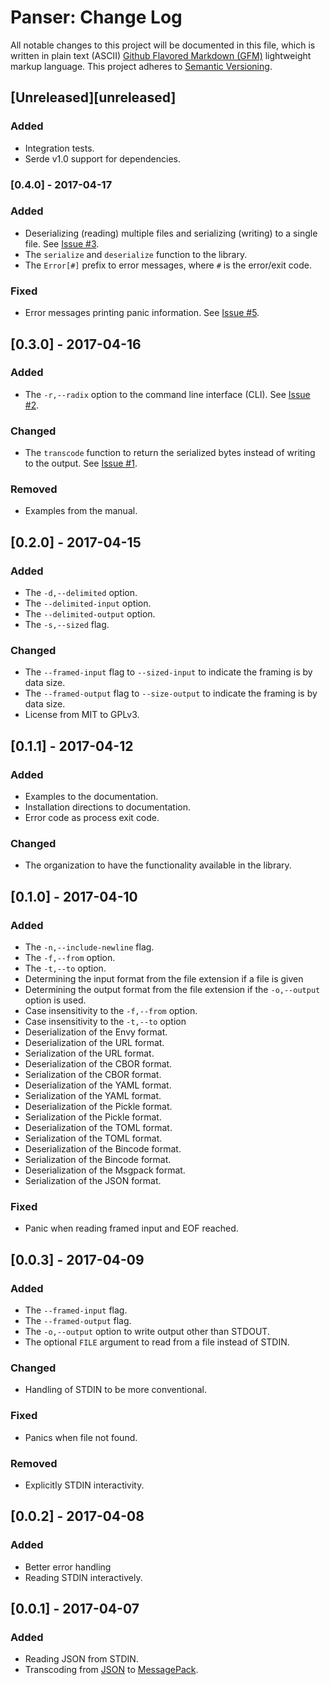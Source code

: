 # Panser: Change Log

All notable changes to this project will be documented in this file, which is written in plain text (ASCII) [Github Flavored Markdown (GFM)](https://help.github.com/articles/github-flavored-markdown/) lightweight markup language. This project adheres to [Semantic Versioning](http://semver.org).

## [Unreleased][unreleased]

### Added

- Integration tests.
- Serde v1.0 support for dependencies.

### [0.4.0] - 2017-04-17

### Added

- Deserializing (reading) multiple files and serializing (writing) to a single file. See [Issue #3](https://github.com/volks73/panser/issues/3).
- The `serialize` and `deserialize` function to the library.
- The `Error[#]` prefix to error messages, where `#` is the error/exit code.

### Fixed

- Error messages printing panic information. See [Issue #5](https://github.com/volks73/panser/issues/5).

## [0.3.0] - 2017-04-16

### Added

- The `-r,--radix` option to the command line interface (CLI). See [Issue #2](https://github.com/volks73/panser/issues/2).

### Changed

- The `transcode` function to return the serialized bytes instead of writing to the output. See [Issue #1](https://github.com/volks73/panser/issues/1).

### Removed

- Examples from the manual.

## [0.2.0] - 2017-04-15

### Added

- The `-d,--delimited` option.
- The `--delimited-input` option.
- The `--delimited-output` option.
- The `-s,--sized` flag.

### Changed

- The `--framed-input` flag to `--sized-input` to indicate the framing is by data size.
- The `--framed-output` flag to `--size-output` to indicate the framing is by data size.
- License from MIT to GPLv3.

## [0.1.1] - 2017-04-12

### Added

- Examples to the documentation.
- Installation directions to documentation.
- Error code as process exit code.

### Changed

- The organization to have the functionality available in the library.

## [0.1.0] - 2017-04-10

### Added

- The `-n,--include-newline` flag.
- The `-f,--from` option.
- The `-t,--to` option.
- Determining the input format from the file extension if a file is given
- Determining the output format from the file extension if the `-o,--output` option is used.
- Case insensitivity to the `-f,--from` option.
- Case insensitivity to the `-t,--to` option
- Deserialization of the Envy format.
- Deserialization of the URL format.
- Serialization of the URL format.
- Deserialization of the CBOR format.
- Serialization of the CBOR format.
- Deserialization of the YAML format.
- Serialization of the YAML format.
- Deserialization of the Pickle format.
- Serialization of the Pickle format.
- Deserialization of the TOML format.
- Serialization of the TOML format.
- Deserialization of the Bincode format.
- Serialization of the Bincode format.
- Deserialization of the Msgpack format.
- Serialization of the JSON format.

### Fixed

- Panic when reading framed input and EOF reached.

## [0.0.3] - 2017-04-09

### Added

- The `--framed-input` flag.
- The `--framed-output` flag.
- The `-o,--output` option to write output other than STDOUT.
- The optional `FILE` argument to read from a file instead of STDIN.

### Changed

- Handling of STDIN to be more conventional.

### Fixed

- Panics when file not found.

### Removed

- Explicitly STDIN interactivity.

## [0.0.2] - 2017-04-08

### Added

- Better error handling
- Reading STDIN interactively.

## [0.0.1] - 2017-04-07

### Added

- Reading JSON from STDIN.
- Transcoding from [JSON](http://www.json.org) to [MessagePack](http://www.msgpack.org).

